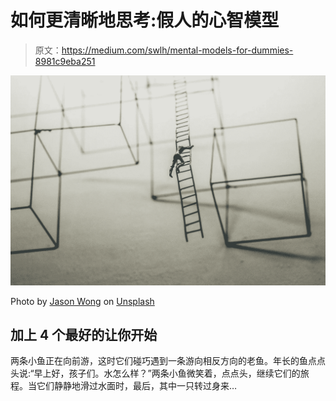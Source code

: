# 如何更清晰地思考:假人的心智模型

> 原文：<https://medium.com/swlh/mental-models-for-dummies-8981c9eba251>

![](img/f3c92498b4d2629f646963ee5692f7bd.png)

Photo by [Jason Wong](https://unsplash.com/photos/ogz10BWwt4k?utm_source=unsplash&utm_medium=referral&utm_content=creditCopyText) on [Unsplash](https://unsplash.com/search/photos/ladder?utm_source=unsplash&utm_medium=referral&utm_content=creditCopyText)

## 加上 4 个最好的让你开始

两条小鱼正在向前游，这时它们碰巧遇到一条游向相反方向的老鱼。年长的鱼点点头说:“早上好，孩子们。水怎么样？”两条小鱼微笑着，点点头，继续它们的旅程。当它们静静地滑过水面时，最后，其中一只转过身来…